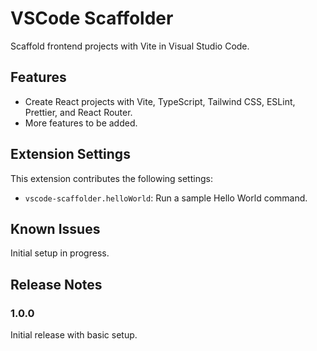 # VSCode Scaffolder

Scaffold frontend projects with Vite in Visual Studio Code.

## Features

- Create React projects with Vite, TypeScript, Tailwind CSS, ESLint, Prettier, and React Router.
- More features to be added.

## Extension Settings

This extension contributes the following settings:

- `vscode-scaffolder.helloWorld`: Run a sample Hello World command.

## Known Issues

Initial setup in progress.

## Release Notes

### 1.0.0

Initial release with basic setup.
